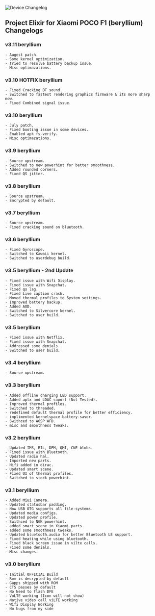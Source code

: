 ![Device Changelog](https://i.imgur.com/C0Wcdr5.png)

## Project Elixir for Xiaomi POCO F1 (beryllium) Changelogs

### v3.11 beryllium
```
- Augest patch.
- Some kernel optimization.
- tried to resolve battery backup issue.
- Misc optimazations.
```


### v3.10 HOTFIX beryllium
```
- Fixed Cracking BT sound.
- Switched to fastest rendering graphics firmware & its more sharp now.
- Fixed Combined signal issue.
```


### v3.10 beryllium
```
- July patch.
- Fixed booting issue in some devices.
- Enabled apk fs-verify.
- Misc optimazations.
```


### v3.9 beryllium
```
- Source upstream.
- Switched to new powerhint for better smoothness.
- Added rounded corners.
- Fixed QS jitter.
```


### v3.8 beryllium
```
- Source upstream.
- Encrypted by default.
```


### v3.7 beryllium
```
- Source upstream.
- Fixed cracking sound on bluetooth.
```

### v3.6 beryllium
```
- Fixed Gyroscope.
- Switched to Kawaii kernel.
- Switched to userdebug build.
```

### v3.5 beryllium - 2nd Update
```
- Fixed issue with Wifi Display.
- Fixed issue with Snapchat.
- Fixed qs lag.
- Fixed Live caption crash.
- Moved thermal profiles to System settings.
- Improved battery backup.
- Added AOD.
- Switched to Silvercore kernel.
- Switched to user build.
```

### v3.5 beryllium
```
- Fixed issue with Netflix.
- Fixed issue with Snapchat.
- Addressed some denials.
- Switched to user build.
```

### v3.4 beryllium
```
- Source upstream.
```

### v3.3 beryllium
```
- Added offline charging LED support.
- Added aptx and LDAC suport (Not Tested).
- Improved thermal profiles.
- Switched to threaded.
- redefined default thermal profile for better efficiency.
- implimented kernelspace battery-saver.
- Swithced to AOSP WFD.
- misc and smoothness tweaks.
```

### v3.2 beryllium
```
- Updated IMS, RIL, DPM, QMI, CNE blobs.
- Fixed issue with Bluetooth.
- Updated radio hal.
- Imported new parts.
- Hifi added in dirac.
- Updated smart scene.
- Fixed UI of thermal profiles.
- Switched to stock powerhint.
```

### v3.1 beryllium
```
- Added Miui Camera.
- Updated statusbar padding.
- Now USB OTG supports all file-systems.
- Updated media configs.
- Updated power profile.
- Swithced to NGK powerhint.
- added smart scene in Xiaomi parts.
- added some smoothness tweaks.
- Updated bluetooth.audio for better Bluetooth LE support.
- Fixed heating while using bluetooth.
- Fixed black screen issue in vilte calls.
- Fixed some denials.
- Misc changes.
```

### v3.0 beryllium
```
- Initial OFFICIAL Build
- Rom is decrypted by default
- Gapps shipped with ROM
- CTS passes by default
- No Need to flash DFE
- VoLTE working (Icon will not show)
- Native video call viLTE working
- Wifi Display Working
- No bugs from my side
```
